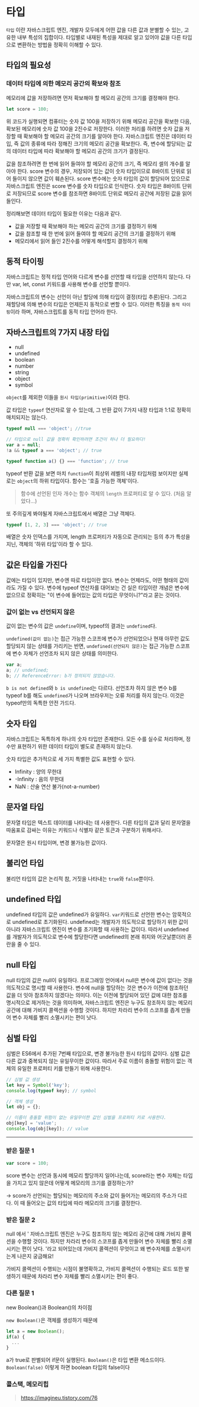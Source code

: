 # 타입

`타입` 이란 자바스크립트 엔진, 개발자 모두에게 어떤 값을 다른 값과 분별할 수 있는, 고유한 내부 특성의 집합이다. 타입별로 내재된 특성을 제대로 알고 있어야 값을 다른 타입으로 변환하는 방법을 정확히 이해할 수 있다.

## 타입의 필요성

### 데이터 타입에 의한 메모리 공간의 확보와 참조

메모리에 값을 저장하려면 먼저 확보해야 할 메모리 공간의 크기를 결정해야 한다.

```javascript
let score = 100;
```

위 코드가 실행되면 컴퓨터는 숫자 값 100을 저장하기 위해 메모리 공간을 확보한 다음, 확보된 메모리에 숫자 값 100을 2진수로 저장한다. 이러한 처리를 하려면 숫자 값을 저장할 때 확보해야 할 메모리 공간의 크기를 알아야 한다. 자바스크립트 엔진은 데이터 타입, 즉 값의 종류에 따라 정해진 크기의 메모리 공간을 확보한다. 즉, 변수에 할당되는 값의 데이터 타입에 따라 확보해야 할 메모리 공간의 크기가 결정된다.

값을 참조하려면 한 번에 읽어 들여야 할 메모리 공간의 크기, 즉 메모리 셀의 개수를 알아야 한다. score 변수의 경우, 저장되어 있는 값이 숫자 타입이므로 8바이트 단위로 읽어 들이지 않으면 값이 훼손된다. score 변수에는 숫자 타입의 값이 할당되어 있으므로 자바스크립트 엔진은 score 변수를 숫자 타입으로 인식한다. 숫자 타입은 8바이트 단위로 저장되므로 score 변수를 참조하면 8바이트 단위로 메모리 공간에 저장된 값을 읽어들인다.

정리해보면 데이터 타입이 필요한 이유는 다음과 같다.

- 값을 저장할 때 확보해야 하는 메모리 공간의 크기를 결정하기 위해
- 값을 참조할 때 한 번에 읽어 들여야 할 메모리 공간의 크기를 결정하기 위해
- 메모리에서 읽어 들인 2진수를 어떻게 해석할지 결정하기 위해

## 동적 타이핑

자바스크립트는 정적 타입 언어와 다르게 변수를 선언할 때 타입을 선언하지 않는다. 다만 var, let, const 키워드를 사용해 변수를 선언할 뿐이다.

자바스크립트의 변수는 선언이 아닌 할당에 의해 타입이 결정(타입 추론)된다. 그리고 재할당에 의해 변수의 타입은 언제든지 동적으로 변할 수 있다. 이러한 특징을 `동적 타이핑`이라 하며, 자바스크립트를 동적 타입 언어라 한다.

## 자바스크립트의 7가지 내장 타입

- null
- undefined
- boolean
- number
- string
- object
- symbol

`object`를 제외한 이들을 `원시 타입(primitive)`이라 한다.

값 타입은 `typeof` 연산자로 알 수 있는데, 그 반환 값이 7가지 내장 타입과 1:1로 정확히 매치되지는 않는다.

```javascript
typeof null === 'object'; //true

// 타입으로 null 값을 정확히 확인하려면 조건이 하나 더 필요하다!
var a = null;
!a && typeof a === 'object'; // true
```

```javascript
typeof function a() {} === 'function'; // true
```

typeof 반환 값을 보면 마치 `function`이 최상위 레벨의 내장 타입처럼 보이지만 실제로는 `object`의 하위 타입이다. 함수는 '호출 가능한 객체'이다.

> 함수에 선언된 인자 개수는 함수 객체의 `length` 프로퍼티로 알 수 있다. (처음 알았다...)

또 주의깊게 봐야될게 자바스크립트에서 배열은 그냥 객체다.

```javascript
typeof [1, 2, 3] === 'object'; // true
```

배열은 숫자 인덱스를 가지며, length 프로퍼티가 자동으로 관리되는 등의 추가 특성을 지닌, 객체의 '하위 타입'이라 할 수 있다.

## 값은 타입을 가진다

값에는 타입이 있지만, 변수엔 따로 타입이란 없다. 변수는 언제라도, 어떤 형태의 값이라도 가질 수 있다. 변수에 typeof 연산자를 대어보는 건 실은 타입이란 개념은 변수에 없으므로 정확히는 "이 변수에 들어있는 값의 타입은 무엇이니?"라고 묻는 것이다.

### 값이 없는 vs 선언되지 않은

값이 없는 변수의 값은 `undefine`이며, typeof의 결과는 `undefined`다.

`undefined(값이 없는)`는 접근 가능한 스코프에 변수가 선언되었으나 현재 아무런 값도 할당되지 않는 상태를 가리키는 반면, `undefined(선언되지 않은)`는 접근 가능한 스코프에 변수 자체가 선언조차 되지 않은 상태를 의미한다.

```javascript
var a;
a; // undefined;
b; // ReferenceError: b가 정의되지 않았습니다.
```

`b is not defined`와 `b is undefined`는 다르다. 선언조차 하지 않은 변수 b를 typeof b를 해도 `undefined`가 나오며 브라우저는 오류 처리를 하지 않는다. 이것은 typeof만의 독특한 안전 가드다.

## 숫자 타입

자바스크립트는 독특하게 하나의 숫자 타입만 존재한다. 모든 수를 실수로 처리하며, 정수만 표현하기 위한 데이터 타입이 별도로 존재하지 않는다.

숫자 타입은 추가적으로 세 가지 특별한 값도 표현할 수 있다.

- Infinity : 양의 무한대
- -Infinity : 음의 무한대
- NaN : 산술 연산 불가(not-a-number)

## 문자열 타입

문자열 타입은 텍스트 데이터를 나타내는 데 사용한다. 다른 타입의 값과 달리 문자열을 따옴표로 감싸는 이유는 키워드나 식별자 같은 토큰과 구분하기 위해서다.

문자열은 원시 타입이며, 변경 불가능한 값이다.

## 불리언 타입

불리언 타입의 값은 논리적 참, 거짓을 나타내는 `true`와 `false`뿐이다.

## undefined 타입

undefined 타입의 값은 undefined가 유일하다. `var`키워드로 선언한 변수는 암묵적으로 undefined로 초기화된다. undefined는 개발자가 의도적으로 할당하기 위한 값이 아니라 자바스크립트 엔진이 변수를 초기화할 때 사용하는 값이다. 따라서 undefined를 개발자가 의도적으로 변수에 할당한다면 undefined의 본래 취지와 어긋날뿐더러 혼란을 줄 수 있다.

## null 타입

null 타입의 값은 null이 유일하다. 프로그래밍 언어에서 null은 변수에 값이 없다는 것을 의도적으로 명시할 때 사용한다. 변수에 null을 할당하는 것은 변수가 이전에 참조하던 값을 더 잇아 참조하지 않겠다는 의미다. 이는 이전에 할당되어 있던 값에 대한 참조를 명시적으로 제거하는 것을 의미하며, 자바스크립트 엔진은 누구도 참조하지 않는 메모리 공간에 대해 가비지 콜렉션을 수행할 것이다. 하지만 차라리 변수의 스코프를 좁게 만들어 변수 자체를 빨리 소멸시키는 편이 낫다.

## 심벌 타입

심벌은 ES6에서 추가된 7번째 타입으로, 변경 불가능한 원시 타입의 값이다. 심벌 값은 다른 값과 중복되지 않는 유일무이한 값이다. 따라서 주로 이름이 충돌할 위험이 없는 객체의 유일한 프로퍼티 키를 만들기 위해 사용한다.

```javascript
// 심벌 값 생성
let key = Symbol('key');
console.log(typeof key); // symbol

// 객체 생성
let obj = {};

// 이름이 충돌할 위험이 없는 유일무이한 값인 심벌을 프로퍼티 키로 사용한다.
obj[key] = 'value';
console.log(obj[key]); // value
```

---

### 받은 질문 1

```javascript
var score = 100;
```

score 변수는 선언과 동시에 메모리 할당까지 일어나는데, score라는 변수 자체는 타입을 가지고 있지 않은데 어떻게 메모리의 크기를 결정하는가?

-> score가 선언되는 할당되는 메모리의 주소와 값이 들어가는 메모리의 주소가 다르다. 이 때 들어오는 값의 타입에 따라 메모리의 크기를 결정한다.

### 받은 질문 2

null 에서 ' 자바스크립트 엔진은 누구도 참조하지 않는 메모리 공간에 대해 가비지 콜렉션을 수행할 것이다. 하지만 차라리 변수의 스코프를 좁게 만들어 변수 자체를 빨리 소멸시키는 편이 낫다. '라고 되어있는데 가비지 콜렉션이 무엇이고 왜 변수자체를 소멸시키는게 나은지 궁금해요!

가비지 콜렉션이 수행되는 시점이 불명확하고, 가비지 콜렉션이 수행되는 로드 또한 발생하기 때문에 차라리 변수 자체를 빨리 소멸시키는 편이 좋다.

### 다른 질문 1

new Boolean()과 Boolean()의 차이점

`new Boolean()`은 객체를 생성하기 때문에

```javascript
let a = new Boolean();
if(a) {
  ...
}
```

a가 true로 판별되어 if문이 실행된다.
`Boolean()`은 타입 변환 메소드이다. `Boolean(false)` 이렇게 하면 boolean 타입의 false이다

### 콜스택, 메모리힙

> https://imagineu.tistory.com/76
